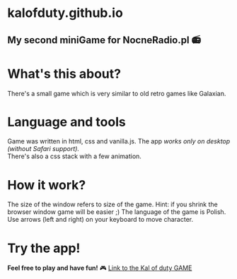 # kalofduty.github.io
## My second miniGame for NocneRadio.pl 📻

# What's this about?
There's a small game which is very similar to old retro games like Galaxian.

# Language and tools
Game was written in html, css and vanilla.js. The app *works only on desktop (without Safari support).*
<br />
There's also a css stack with a few animation.
# How it work?
The size of the window refers to size of the game. Hint: if you shrink the browser window game will be easier ;) 
The language of the game is Polish. Use arrows (left and right) on your keyboard to move character.


# Try the app!
**Feel free to play and have fun!** 🎮
[Link to the Kal of duty GAME](https://elegant-hoover-5286e5.netlify.app/) 




